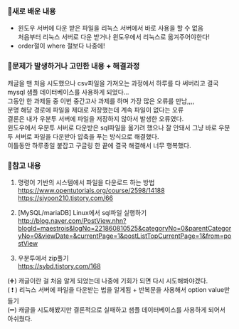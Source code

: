 ### 🔅새로 배운 내용  
- 윈도우 서버에 다운 받은 파일을 리눅스 서버에서 바로 사용을 할 수 없음  
  처음부터 리눅스 서버로 다운 받거나 윈도우에서 리눅스로 옮겨주어야한다!  
- order절이 where 절보다 나중에!
### 🔅문제가 발생하거나 고민한 내용 + 해결과정  
캐글을 맨 처음 시도했으나 csv파일을 가져오는 과정에서 하루를 다 써버리고 결국 mysql 샘플 데이터베이스를 사용하게 되었다...  
그동안 한 과제들 중 이번 중간고사 과제를 하며 가장 많은 오류를 만남,,,,  
분명 해당 경로에 파일을 제대로 저장했는데 계속 파일이 없다는 오류  
결론은 내가 우분투 서버에 파일을 저장하지 않아서 발생한 오류였다.  
윈도우에서 우분투 서버로 다운받은 sql파일을 옮기려 했으나 잘 안돼서 그냥 바로 우분투 서버로 파일을 다운받아 압축을 푸는 방식으로 해결했다.  
이틀동안 하루종일 붙잡고 구글링 한 끝에 결국 해결해서 너무 행복했다.
### 🔅참고 내용
1. 명령어 기반의 시스템에서 파일을 다운로드 하는 방법     
https://www.opentutorials.org/course/2598/14188  
https://siyoon210.tistory.com/66  

2. [MySQL/mariaDB] Linux에서 sql파일 실행하기    
http://blog.naver.com/PostView.nhn?blogId=maestrois&logNo=221860810525&categoryNo=0&parentCategoryNo=0&viewDate=&currentPage=1&postListTopCurrentPage=1&from=postView  

3. 우분투에서 zip풀기  
https://sybd.tistory.com/168  



(➕)   캐글이란 걸 처음 알게 되었는데 나중에 기회가 되면 다시 시도해봐야겠다.  
( ❗ )  리눅스 서버에 파일을 다운받는 법을 알게됨 + 반복문을 사용해서 option value만들기  
(➖)   캐글을 시도해봤지만 결론적으로 실패하고 샘플 데이터베이스를 사용하게 되어서 아쉬웠다.   
